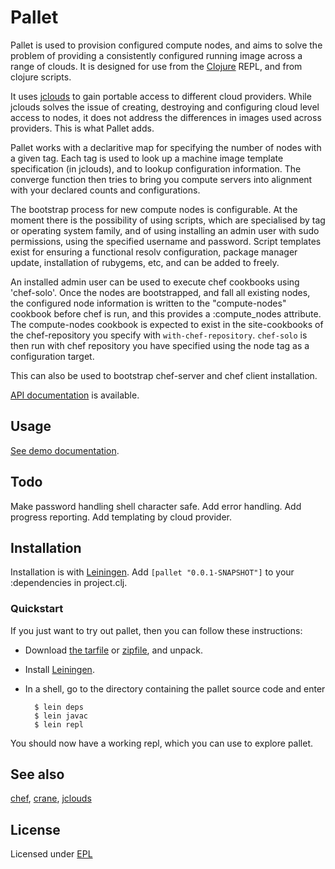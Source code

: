 # Pallet

Pallet is used to provision configured compute nodes, and aims to solve the
problem of providing a consistently configured running image across a range of
clouds.  It is designed for use from the [Clojure](http://clojure.org) REPL, and
from clojure scripts.

It uses [jclouds](http://github.com/jclouds/jclouds) to gain portable access to
different cloud providers.  While jclouds solves the issue of creating,
destroying and configuring cloud level access to nodes, it does not address the
differences in images used across providers.  This is what Pallet adds.

Pallet works with a declaritive map for specifying the number of nodes with a
given tag.  Each tag is used to look up a machine image template specification
(in jclouds), and to lookup configuration information.  The converge function
then tries to bring you compute servers into alignment with your declared counts
and configurations.

The bootstrap process for new compute nodes is configurable.  At the moment
there is the possibility of using scripts, which are specialised by tag or
operating system family, and of using installing an admin user with sudo
permissions, using the specified username and password.  Script templates exist
for ensuring a functional resolv configuration, package manager update,
installation of rubygems, etc, and can be added to freely.

An installed admin user can be used to execute chef cookbooks using 'chef-solo'.
Once the nodes are bootstrapped, and fall all existing nodes, the configured
node information is written to the "compute-nodes" cookbook before chef is run,
and this provides a :compute_nodes attribute.  The compute-nodes cookbook is
expected to exist in the site-cookbooks of the chef-repository you specify with
`with-chef-repository`. `chef-solo` is then run with chef repository you have
specified using the node tag as a configuration target.

This can also be used to bootstrap chef-server and chef client installation.

[API documentation](http://hugoduncan.github.com/pallet) is available.

## Usage

[See demo documentation](http://hugoduncan.github.com/pallet/demo-api.html).

## Todo

Make password handling shell character safe.
Add error handling.
Add progress reporting.
Add templating by cloud provider.

## Installation

Installation is with [Leiningen](http://github.com/technomancy/leiningen).  Add
`[pallet "0.0.1-SNAPSHOT"]` to your :dependencies in project.clj.

### Quickstart

If you just want to try out pallet, then you can follow these instructions:

- Download [the tarfile](http://github.com/hugoduncan/pallet/tarball/master)
  or [zipfile](http://github.com/hugoduncan/pallet/zipball/master), and unpack.

- Install [Leiningen](http://github.com/technomancy/leiningen).

- In a shell, go to the directory containing the pallet source code and enter

        $ lein deps
        $ lein javac
        $ lein repl

You should now have a working repl, which you can use to explore pallet.


## See also
[chef](http://wiki.opscode.com/display/chef/Home),
[crane](http://github.com/bradford/crane),
[jclouds](http://github.com/jclouds/jclouds)

## License

Licensed under [EPL](http://www.eclipse.org/legal/epl-v10.html)
